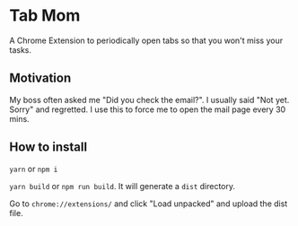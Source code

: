# Tab Mom
A Chrome Extension to periodically open tabs so that you won't miss your tasks.
## Motivation
My boss often asked me "Did you check the email?". I usually said "Not yet. Sorry" and regretted.
I use this to force me to open the mail page every 30 mins.
## How to install
`yarn` or `npm i`

`yarn build` or `npm run build`. It will generate a `dist` directory.

Go to `chrome://extensions/` and click "Load unpacked" and upload the dist file.
